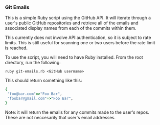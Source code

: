 ### Git Emails

This is a simple Ruby script using the GitHub API.  It will iterate through a user's public GitHub repositories and retrieve all of the emails and associated display names from each of the commits within them.

This currently does not involve API authentication, so it is subject to rate limits.  This is still useful for scanning one or two users before the rate limit is reached.

To use the script, you will need to have Ruby installed.  From the root directory, run the following:
```shell
ruby git-emails.rb <GitHub username>
```

This should return something like this:
```ruby
{
 "foo@bar.com"=>"Foo Bar",
 "foobar@gmail.com"=>"Foo Bar",
}
```
Note: it will return the emails for any commits made to the user's repos.  These are not neccesarily that user's email addresses. 
